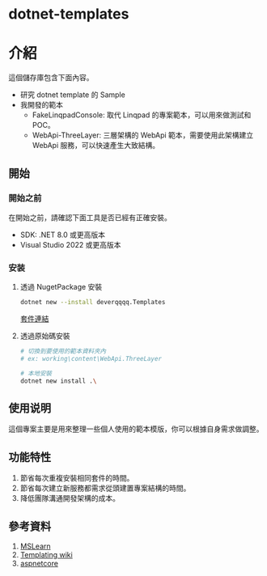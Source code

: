 # dotnet-templates

# 介紹

這個儲存庫包含下面內容。
- 研究 dotnet template 的 Sample
- 我開發的範本
  - FakeLinqpadConsole: 取代 Linqpad 的專案範本，可以用來做測試和 POC。
  - WebApi-ThreeLayer: 三層架構的 WebApi 範本，需要使用此架構建立 WebApi 服務，可以快速產生大致結構。

## 開始

### 開始之前

在開始之前，請確認下面工具是否已經有正確安裝。

- SDK: .NET 8.0 或更高版本
- Visual Studio 2022 或更高版本

### 安装

1. 透過 NugetPackage 安裝

    ```bash
    dotnet new --install deverqqqq.Templates
    ```

    [套件連結](https://www.nuget.org/packages/deverqqqq.Templates/)

2. 透過原始碼安裝
   
    ```bash
    # 切換到要使用的範本資料夾內
    # ex: working\content\WebApi.ThreeLayer

    # 本地安裝
    dotnet new install .\
    ```

## 使用说明

這個專案主要是用來整理一些個人使用的範本模版，你可以根據自身需求做調整。   

## 功能特性

1. 節省每次重複安裝相同套件的時間。
2. 節省每次建立新服務都需求從頭建置專案結構的時間。
3. 降低團隊溝通開發架構的成本。

## 參考資料

1. [MSLearn](https://learn.microsoft.com/zh-tw/dotnet/core/tutorials/cli-templates-create-item-template)
2. [Templating wiki](https://github.com/dotnet/templating/wiki)  
3. [aspnetcore](https://github.com/dotnet/aspnetcore/tree/main/src/ProjectTemplates)
